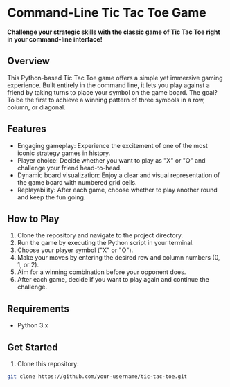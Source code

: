 # Command-Line Tic Tac Toe Game

**Challenge your strategic skills with the classic game of Tic Tac Toe right in your command-line interface!**

## Overview

This Python-based Tic Tac Toe game offers a simple yet immersive gaming experience. Built entirely in the command line, it lets you play against a friend by taking turns to place your symbol on the game board. The goal? To be the first to achieve a winning pattern of three symbols in a row, column, or diagonal.

## Features

- Engaging gameplay: Experience the excitement of one of the most iconic strategy games in history.
- Player choice: Decide whether you want to play as "X" or "O" and challenge your friend head-to-head.
- Dynamic board visualization: Enjoy a clear and visual representation of the game board with numbered grid cells.
- Replayability: After each game, choose whether to play another round and keep the fun going.

## How to Play

1. Clone the repository and navigate to the project directory.
2. Run the game by executing the Python script in your terminal.
3. Choose your player symbol ("X" or "O").
4. Make your moves by entering the desired row and column numbers (0, 1, or 2).
5. Aim for a winning combination before your opponent does.
6. After each game, decide if you want to play again and continue the challenge.

## Requirements

- Python 3.x

## Get Started

1. Clone this repository:

```bash
git clone https://github.com/your-username/tic-tac-toe.git
